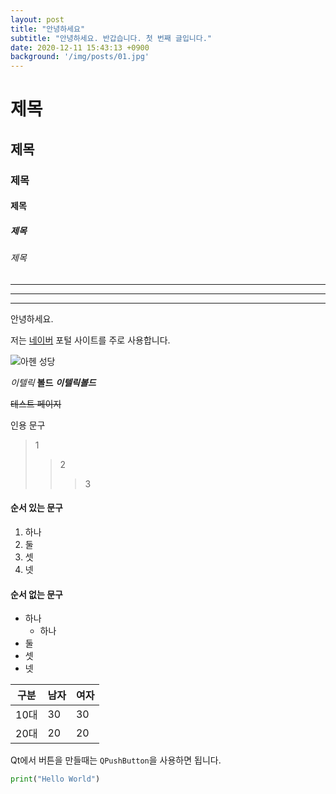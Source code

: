 ```yaml
---
layout: post
title: "안녕하세요"
subtitle: "안녕하세요. 반갑습니다. 첫 번째 글입니다."
date: 2020-12-11 15:43:13 +0900
background: '/img/posts/01.jpg'
---
```


# 제목

## 제목

### 제목

#### 제목

##### 제목 

###### 제목 


***

---
___


안녕하세요.

저는 [네이버](https://www.naver.com) 포털 사이트를 주로 사용합니다.

![아헨 성당](https://d3b39vpyptsv01.cloudfront.net/photo/1/2/e88ceb60dca0c972610ad29ea0888a61_l.jpg)

<p style="text-align:center;" src="https://d3b39vpyptsv01.cloudfront.net/photo/1/2/e88ceb60dca0c972610ad29ea0888a61_l.jpg" alt="그래프 그림">

*이텔릭* **볼드**  ***이텔릭볼드***

~~테스트 페이지~~

인용 문구
> 1
>> 2
>>> 3

#### 순서 있는 문구
1. 하나
2. 둘
3. 셋
4. 넷


#### 순서 없는 문구
- 하나
  - 하나
- 둘
- 셋
- 넷

| 구분 | 남자 | 여자 |
| --- | --- | --- |
| 10대 | 30 | 30 |
| 20대 | 20 | 20 |

Qt에서 버튼을 만들때는 `QPushButton`을 사용하면 됩니다.


```python
print("Hello World")
```



